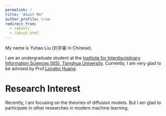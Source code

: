 ```yaml
---
permalink: /
title: "About Me"
author_profile: true
redirect_from: 
  - /about/
  - /about.html
---
```


My name is Yuhao Liu (刘宇豪 in Chinese).

I am an undergraduate student at the [Institute for Interdisciplinary Information Sciences (IIIS), Tsinghua University](https://iiis.tsinghua.edu.cn/en/). Currently, I am very glad to be advised by Prof.[Longbo Huang](https://people.iiis.tsinghua.edu.cn/~huang/index.html).

Research Interest
======
Recently, I am focusing on the theories of diffusion models. But I am glad to participate in other researches in modern machine learning.

